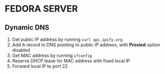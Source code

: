 # FEDORA SERVER

## Dynamic DNS

1. Get public IP address by running `curl api.ipify.org`
2. Add A record to DNS pointing to public IP address, with **Proxied** option disabled
3. Get MAC address by running `ifconfig`
4. Reserve DHCP lease for MAC address with fixed local IP
5. Forward local IP to port 22
